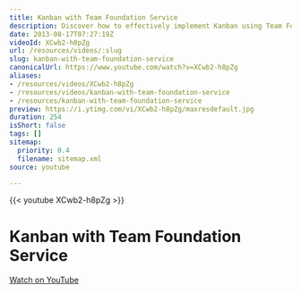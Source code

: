 ```yaml
---
title: Kanban with Team Foundation Service
description: Discover how to effectively implement Kanban using Team Foundation Service to enhance your team's workflow and boost productivity.
date: 2013-08-17T07:27:19Z
videoId: XCwb2-h8pZg
url: /resources/videos/:slug
slug: kanban-with-team-foundation-service
canonicalUrl: https://www.youtube.com/watch?v=XCwb2-h8pZg
aliases:
- /resources/videos/XCwb2-h8pZg
- /resources/videos/kanban-with-team-foundation-service
- /resources/kanban-with-team-foundation-service
preview: https://i.ytimg.com/vi/XCwb2-h8pZg/maxresdefault.jpg
duration: 254
isShort: false
tags: []
sitemap:
  priority: 0.4
  filename: sitemap.xml
source: youtube

---
```

{{< youtube XCwb2-h8pZg >}}

# Kanban with Team Foundation Service



[Watch on YouTube](https://www.youtube.com/watch?v=XCwb2-h8pZg)
